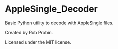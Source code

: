 # AppleSingle_Decoder

Basic Python utility to decode with AppleSingle files.

Created by Rob Probin.

Licensed under the MIT license.

